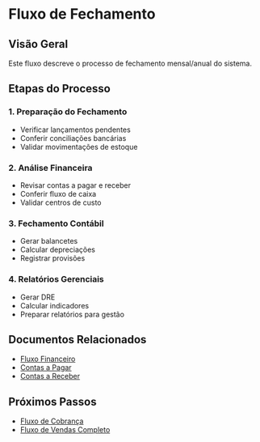 # Fluxo de Fechamento

## Visão Geral

Este fluxo descreve o processo de fechamento mensal/anual do sistema.

## Etapas do Processo

### 1. Preparação do Fechamento
- Verificar lançamentos pendentes
- Conferir conciliações bancárias
- Validar movimentações de estoque

### 2. Análise Financeira
- Revisar contas a pagar e receber
- Conferir fluxo de caixa
- Validar centros de custo

### 3. Fechamento Contábil
- Gerar balancetes
- Calcular depreciações
- Registrar provisões

### 4. Relatórios Gerenciais
- Gerar DRE
- Calcular indicadores
- Preparar relatórios para gestão

## Documentos Relacionados

- [Fluxo Financeiro](fluxo-financeiro.md)
- [Contas a Pagar](../modulos/financeiro/contas-a-pagar.md)
- [Contas a Receber](../modulos/financeiro/contas-a-receber.md)

## Próximos Passos

- [Fluxo de Cobrança](fluxo-cobranca.md)
- [Fluxo de Vendas Completo](fluxo-vendas-completo.md)

